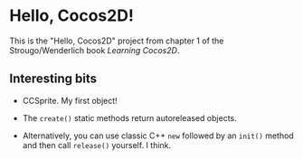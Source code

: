 Hello, Cocos2D!
===============

This is the "Hello, Cocos2D" project from chapter 1 of the
Strougo/Wenderlich book *Learning Cocos2D*.

Interesting bits
----------------

* CCSprite. My first object!

* The `create()` static methods return autoreleased objects.

* Alternatively, you can use classic C++ `new` followed by an `init()`
  method and then call `release()` yourself. I think.


